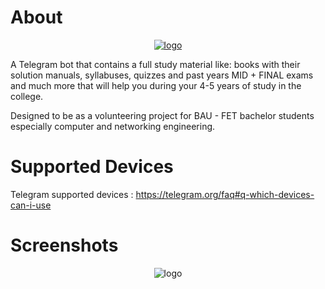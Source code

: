 # About 

<p align="center">
<a href="https://t.me/CNE_GUIDE_BOT" target="_blank"><img src = "https://user-images.githubusercontent.com/72268356/202699348-2c20b2bb-d53d-4d5e-a67f-9e48fb13776c.jpg" alt="logo"></a>
   </p>



   
A Telegram bot that contains a full study material like: books with their solution manuals, syllabuses, quizzes and past years MID + FINAL exams and much more that will help you during your 4-5 years of study in the college.

Designed to be as a volunteering project for BAU - FET bachelor students especially computer and networking engineering.

# Supported Devices
Telegram supported devices : https://telegram.org/faq#q-which-devices-can-i-use

# Screenshots 

<p align="center">
<img src = "https://user-images.githubusercontent.com/72268356/202701362-c0889cc6-3180-4157-a63f-ebeb156fee67.jpg" alt="logo"></a>
   </p>


